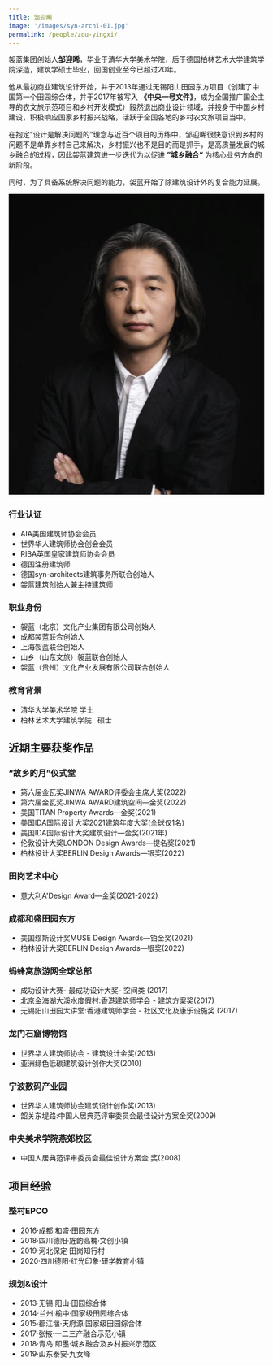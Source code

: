 ```yaml
---
title: 邹迎晞
image: '/images/syn-archi-01.jpg'
permalink: /people/zou-yingxi/
---
```


袈蓝集团创始人**邹迎晞**，毕业于清华大学美术学院，后于德国柏林艺术大学建筑学院深造，建筑学硕士毕业，回国创业至今已超过20年。

他从最初商业建筑设计开始，并于2013年通过无锡阳山田园东方项目（创建了中国第一个田园综合体，并于2017年被写入 **《中央一号文件》**，成为全国推广国企主导的农文旅示范项目和乡村开发模式）毅然退出商业设计领域，并投身于中国乡村建设，积极响应国家乡村振兴战略，活跃于全国各地的乡村农文旅项目当中。

在抱定“设计是解决问题的”理念与近百个项目的历练中，邹迎晞很快意识到乡村的问题不是单靠乡村自己来解决，乡村振兴也不是目的而是抓手，是高质量发展的城乡融合的过程，因此袈蓝建筑进一步迭代为以促进 **”城乡融合“** 为核心业务方向的新阶段。

同时，为了具备系统解决问题的能力，袈蓝开始了除建筑设计外的复合能力延展。

![邹迎晞](/images/zou-yingxi.png)

### 行业认证

- AIA美国建筑师协会会员
- 世界华人建筑师协会创会会员
- RIBA英国皇家建筑师协会会员
- 德国注册建筑师
- 德国syn-architects建筑事务所联合创始人
- 袈蓝建筑创始人兼主持建筑师

### 职业身份

- 袈蓝（北京）文化产业集团有限公司创始人
- 成都袈蓝联合创始人
- 上海袈蓝联合创始人
- 山乡（山东文旅）袈蓝联合创始人
- 袈蓝（贵州）文化产业发展有限公司联合创始人

### 教育背景

- 清华大学美术学院 学士
- 柏林艺术大学建筑学院   硕士

## 近期主要获奖作品

### “故乡的月”仪式堂

- 第六届金瓦奖JINWA AWARD评委会主席大奖(2022)
- 第六届金瓦奖JINWA AWARD建筑空间—金奖(2022)
- 美国TITAN Property Awards—金奖(2021)
- 美国IDA国际设计大奖2021建筑年度大奖(全球仅1名)
- 美国IDA国际设计大奖建筑设计—金奖(2021年)
- 伦敦设计大奖LONDON Design Awards—提名奖(2021)
- 柏林设计大奖BERLIN Design Awards—银奖(2022)

### 田岗艺术中心

- 意大利A'Design Award—金奖(2021-2022)

### 成都和盛田园东方

- 美国缪斯设计奖MUSE Design Awards—铂金奖(2021)
- 柏林设计大奖BERLIN Design Awards—银奖(2022)

### 蚂蜂窝旅游网全球总部

- 成功设计大赛- 最成功设计大奖- 空间类 (2017)
- 北京金海湖大溪水度假村:香港建筑师学会 - 建筑方案奖(2017)
- 无锡阳山田园大讲堂:香港建筑师学会 - 社区文化及康乐设施奖 (2017)

### 龙门石窟博物馆

- 世界华人建筑师协会 - 建筑设计金奖(2013)
- 亚洲绿色低碳建筑设计创作大奖(2010)

### 宁波数码产业园

- 世界华人建筑师协会建筑设计创作奖(2013)
- 韶关东堤路:中国人居典范评审委员会最佳设计方案金奖(2009)

### 中央美术学院燕郊校区

- 中国人居典范评审委员会最佳设计方案金 奖(2008)

## 项目经验

### 整村EPCO

- 2016·成都·和盛·田园东方
- 2018·四川德阳·旌韵高槐·文创小镇
- 2019·河北保定·田岗知行村
- 2020·四川德阳·红光印象·研学教育小镇

### 规划&设计

- 2013·无锡·阳山·田园综合体
- 2014·兰州·榆中·国家级田园综合体
- 2015·都江堰·天府源·国家级田园综合体
- 2017·张掖·一二三产融合示范小镇
- 2018·青岛·即墨·城乡融合及乡村振兴示范区
- 2019·山东泰安·九女峰
